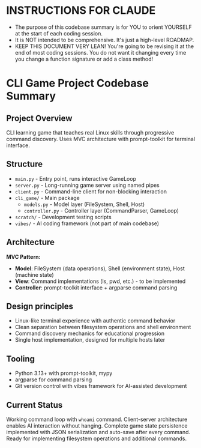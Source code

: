 # INSTRUCTIONS FOR CLAUDE

- The purpose of this codebase summary is for YOU to orient YOURSELF at the
  start of each coding session.
- It is NOT intended to be comprehensive. It's just a high-level ROADMAP.
- KEEP THIS DOCUMENT VERY LEAN! You're going to be revising it at the end of
  most coding sessions. You do not want it changing every time you change a
  function signature or add a class method!

# CLI Game Project Codebase Summary
  
## Project Overview

CLI learning game that teaches real Linux skills through progressive command discovery. Uses MVC architecture with prompt-toolkit for terminal interface.

## Structure

- `main.py` - Entry point, runs interactive GameLoop
- `server.py` - Long-running game server using named pipes
- `client.py` - Command-line client for non-blocking interaction
- `cli_game/` - Main package
  - `models.py` - Model layer (FileSystem, Shell, Host)
  - `controller.py` - Controller layer (CommandParser, GameLoop)
- `scratch/` - Development testing scripts
- `vibes/` - AI coding framework (not part of main codebase)

## Architecture

**MVC Pattern:**
- **Model**: FileSystem (data operations), Shell (environment state), Host (machine state)
- **View**: Command implementations (ls, pwd, etc.) - to be implemented
- **Controller**: prompt-toolkit interface + argparse command parsing

## Design principles

- Linux-like terminal experience with authentic command behavior
- Clean separation between filesystem operations and shell environment
- Command discovery mechanics for educational progression
- Single host implementation, designed for multiple hosts later

## Tooling

- Python 3.13+ with prompt-toolkit, mypy
- argparse for command parsing
- Git version control with vibes framework for AI-assisted development

## Current Status

Working command loop with `whoami` command. Client-server architecture enables AI interaction without hanging. Complete game state persistence implemented with JSON serialization and auto-save after every command. Ready for implementing filesystem operations and additional commands.